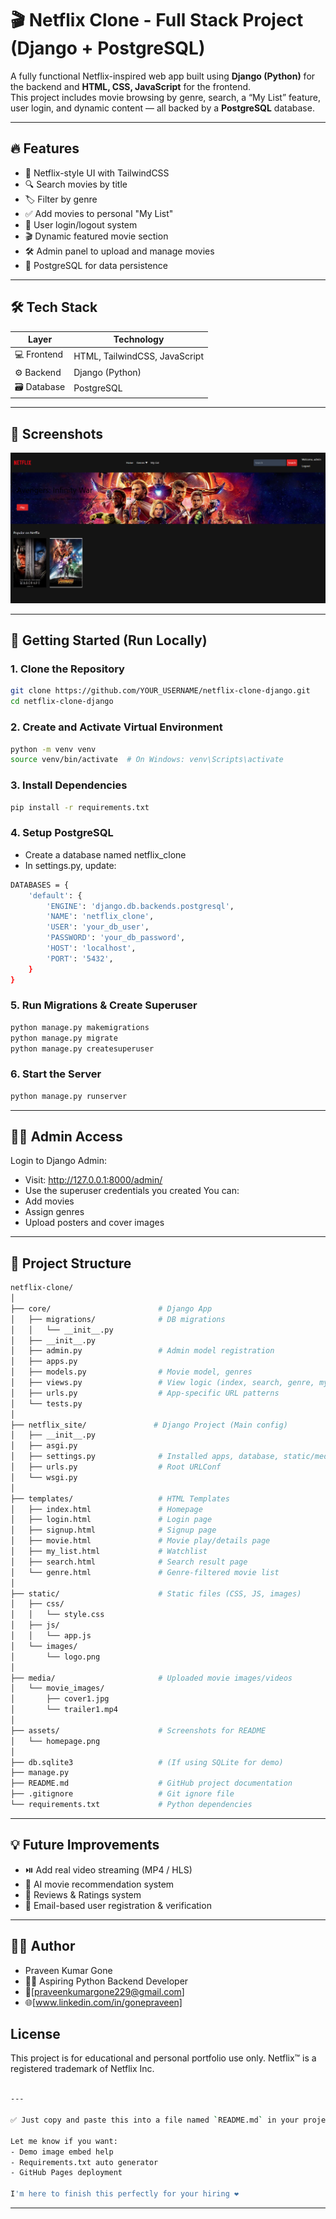 # 🎬 Netflix Clone - Full Stack Project (Django + PostgreSQL)

A fully functional Netflix-inspired web app built using **Django (Python)** for the backend and **HTML, CSS, JavaScript** for the frontend.  
This project includes movie browsing by genre, search, a “My List” feature, user login, and dynamic content — all backed by a **PostgreSQL** database.

---

## 🔥 Features

- 🎥 Netflix-style UI with TailwindCSS
- 🔍 Search movies by title
- 🏷️ Filter by genre
- ✅ Add movies to personal "My List"
- 🔐 User login/logout system
- 🎬 Dynamic featured movie section
- 🛠️ Admin panel to upload and manage movies
- 💾 PostgreSQL for data persistence

---

## 🛠️ Tech Stack

| Layer        | Technology                  |
|--------------|------------------------------|
| 💻 Frontend   | HTML, TailwindCSS, JavaScript |
| ⚙️ Backend    | Django (Python)              |
| 🗃️ Database   | PostgreSQL                   |

---

## 📸 Screenshots

![Netflix Homepage UI](static/assets/Homepage.png)

---

## 🚀 Getting Started (Run Locally)

### 1. Clone the Repository

```bash
git clone https://github.com/YOUR_USERNAME/netflix-clone-django.git
cd netflix-clone-django 
```
### 2. Create and Activate Virtual Environment

```bash
python -m venv venv
source venv/bin/activate  # On Windows: venv\Scripts\activate
```
### 3. Install Dependencies
```bash
pip install -r requirements.txt
```
### 4. Setup PostgreSQL
- Create a database named netflix_clone
- In settings.py, update:
```bash
DATABASES = {
    'default': {
        'ENGINE': 'django.db.backends.postgresql',
        'NAME': 'netflix_clone',
        'USER': 'your_db_user',
        'PASSWORD': 'your_db_password',
        'HOST': 'localhost',
        'PORT': '5432',
    }
}
```
### 5. Run Migrations & Create Superuser

```bash
python manage.py makemigrations
python manage.py migrate
python manage.py createsuperuser
```
### 6. Start the Server

```bash
python manage.py runserver
```
---
## 👨‍💻 Admin Access
Login to Django Admin:
- Visit: http://127.0.0.1:8000/admin/
- Use the superuser credentials you created
You can:
- Add movies
- Assign genres
- Upload posters and cover images
---
## 📂 Project Structure
```bash
netflix-clone/
│
├── core/                        # Django App
│   ├── migrations/              # DB migrations
│   │   └── __init__.py
│   ├── __init__.py
│   ├── admin.py                 # Admin model registration
│   ├── apps.py
│   ├── models.py                # Movie model, genres
│   ├── views.py                 # View logic (index, search, genre, my_list)
│   ├── urls.py                  # App-specific URL patterns
│   └── tests.py
│
├── netflix_site/               # Django Project (Main config)
│   ├── __init__.py
│   ├── asgi.py
│   ├── settings.py              # Installed apps, database, static/media settings
│   ├── urls.py                  # Root URLConf
│   └── wsgi.py
│
├── templates/                   # HTML Templates
│   ├── index.html               # Homepage
│   ├── login.html               # Login page
│   ├── signup.html              # Signup page
│   ├── movie.html               # Movie play/details page
│   ├── my_list.html             # Watchlist
│   ├── search.html              # Search result page
│   └── genre.html               # Genre-filtered movie list
│
├── static/                      # Static files (CSS, JS, images)
│   ├── css/
│   │   └── style.css
│   ├── js/
│   │   └── app.js
│   └── images/
│       └── logo.png
│
├── media/                       # Uploaded movie images/videos
│   └── movie_images/
│       ├── cover1.jpg
│       └── trailer1.mp4
│
├── assets/                      # Screenshots for README
│   └── homepage.png
│
├── db.sqlite3                   # (If using SQLite for demo)
├── manage.py
├── README.md                    # GitHub project documentation
├── .gitignore                   # Git ignore file
└── requirements.txt             # Python dependencies

```
---
## 💡 Future Improvements
- ⏯️ Add real video streaming (MP4 / HLS)
- 🧠 AI movie recommendation system
- 📝 Reviews & Ratings system
- 📧 Email-based user registration & verification
---
## 🙋‍♂️ Author
- Praveen Kumar Gone
- 🧑‍💻 Aspiring Python Backend Developer
- 📧[praveenkumargone229@gmail.com]
- 🌐[www.linkedin.com/in/gonepraveen]

## License
This project is for educational and personal portfolio use only.
Netflix™ is a registered trademark of Netflix Inc.
```bash

---

✅ Just copy and paste this into a file named `README.md` in your project root.

Let me know if you want:
- Demo image embed help  
- Requirements.txt auto generator  
- GitHub Pages deployment

I'm here to finish this perfectly for your hiring ❤️
```
---


